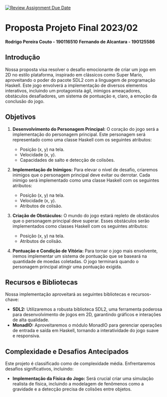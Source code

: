 [![Review Assignment Due Date](https://classroom.github.com/assets/deadline-readme-button-24ddc0f5d75046c5622901739e7c5dd533143b0c8e959d652212380cedb1ea36.svg)](https://classroom.github.com/a/hiWa6Cqc)
# Proposta Projeto Final 2023/02
**Rodrigo Pereira Couto - 190116510**
**Fernando de Alcantara - 190125586**

## Introdução
Nossa proposta visa resolver o desafio emocionante de criar um jogo em 2D no estilo plataforma, inspirado em clássicos como Super Mario, aproveitando o poder do pacote SDL2 com a linguagem de programação Haskell. Este jogo envolverá a implementação de diversos elementos interativos, incluindo um protagonista ágil, inimigos ameaçadores, obstáculos desafiadores, um sistema de pontuação e, claro, a emoção da conclusão do jogo.

## Objetivos
1. **Desenvolvimento do Personagem Principal:**
   O coração do jogo será a implementação do personagem principal. Este personagem será representado como uma classe Haskell com os seguintes atributos:
   - Posição (x, y) na tela.
   - Velocidade (x, y).
   - Capacidades de salto e detecção de colisões.

2. **Implementação de Inimigos:**
   Para elevar o nível de desafio, criaremos inimigos que o personagem principal deve evitar ou derrotar. Cada inimigo será implementado como uma classe Haskell com os seguintes atributos:
   - Posição (x, y) na tela.
   - Velocidade (x, y).
   - Atributos de colisão.

3. **Criação de Obstáculos:**
   O mundo do jogo estará repleto de obstáculos que o personagem principal deve superar. Esses obstáculos serão implementados como classes Haskell com os seguintes atributos:
   - Posição (x, y) na tela.
   - Atributos de colisão.

4. **Pontuação e Condição de Vitória:**
   Para tornar o jogo mais envolvente, iremos implementar um sistema de pontuação que se baseará na quantidade de moedas coletadas. O jogo terminará quando o personagem principal atingir uma pontuação exigida.

## Recursos e Bibliotecas
Nossa implementação aproveitará as seguintes bibliotecas e recursos-chave:
- **SDL2:** Utilizaremos a robusta biblioteca SDL2, uma ferramenta poderosa para desenvolvimento de jogos em 2D, garantindo gráficos e interações de alta qualidade.
- **MonadIO:** Aproveitaremos o módulo MonadIO para gerenciar operações de entrada e saída em Haskell, tornando a interatividade do jogo suave e responsiva.

## Complexidade e Desafios Antecipados
Este projeto é classificado como de complexidade média. Enfrentaremos desafios significativos, incluindo:
- **Implementação da Física do Jogo:** Será crucial criar uma simulação realista de física, incluindo a modelagem de fenômenos como a gravidade e a detecção precisa de colisões entre objetos.
